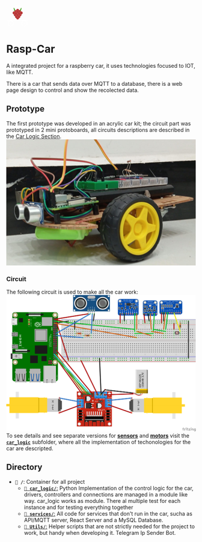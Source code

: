 <svg width="60" height="60" style = "aspect-ratio: 35px/35px;" viewBox="0 0 35 38" fill="none" xmlns="http://www.w3.org/2000/svg">
<path d="M19.4135 14.6193C23.2017 7.889 23.5417 6.16526 23.7104 6.47279C22.0321 12.8451 21.9626 14.6533 23.0554 14.8665" stroke="#4BA228"/>
<path d="M15.5865 14.6193C11.7983 7.889 11.4583 6.16526 11.2896 6.47279C12.9679 12.8451 13.0374 14.6533 11.9446 14.8665" stroke="#4BA228"/>
<path d="M15.1353 22.9368C15.1353 21.491 16.2482 20.3235 17.6157 20.3235C18.9833 20.3235 20.0962 21.491 20.0962 22.9368C20.0962 24.3825 18.9833 25.55 17.6157 25.55C16.2482 25.55 15.1353 24.3825 15.1353 22.9368Z" fill="#B83636" stroke="white" stroke-width="0.1"/>
<path d="M15.1353 10.1531C15.1353 8.70742 16.2482 7.53987 17.6157 7.53987C18.9833 7.53987 20.0962 8.70742 20.0962 10.1531C20.0962 11.5988 18.9833 12.7664 17.6157 12.7664C16.2482 12.7664 15.1353 11.5988 15.1353 10.1531Z" fill="#B83636" stroke="white" stroke-width="0.1"/>
<path d="M18.1718 12.2837C18.1718 10.838 19.2847 9.67047 20.6523 9.67047C22.0198 9.67047 23.1327 10.838 23.1327 12.2837C23.1327 13.7294 22.0198 14.897 20.6523 14.897C19.2847 14.897 18.1718 13.7294 18.1718 12.2837Z" fill="#B83636" stroke="white" stroke-width="0.1"/>
<path d="M12.0988 12.2837C12.0988 10.838 13.2117 9.67047 14.5792 9.67047C15.9468 9.67047 17.0597 10.838 17.0597 12.2837C17.0597 13.7294 15.9468 14.897 14.5792 14.897C13.2117 14.897 12.0988 13.7294 12.0988 12.2837Z" fill="#B83636" stroke="white" stroke-width="0.1"/>
<path d="M15.1353 13.349C15.1353 11.9033 16.2482 10.7358 17.6157 10.7358C18.9833 10.7358 20.0962 11.9033 20.0962 13.349C20.0962 14.7947 18.9833 15.9623 17.6157 15.9623C16.2482 15.9623 15.1353 14.7947 15.1353 13.349Z" fill="#B83636" stroke="white" stroke-width="0.1"/>
<path d="M13.1109 20.8061C13.1109 19.3604 14.2238 18.1929 15.5914 18.1929C16.9589 18.1929 18.0718 19.3604 18.0718 20.8061C18.0718 22.2518 16.9589 23.4194 15.5914 23.4194C14.2238 23.4194 13.1109 22.2518 13.1109 20.8061Z" fill="#B83636" stroke="white" stroke-width="0.1"/>
<path d="M17.1596 20.8061C17.1596 19.3604 18.2725 18.1929 19.6401 18.1929C21.0076 18.1929 22.1205 19.3604 22.1205 20.8061C22.1205 22.2518 21.0076 23.4194 19.6401 23.4194C18.2725 23.4194 17.1596 22.2518 17.1596 20.8061Z" fill="#B83636" stroke="white" stroke-width="0.1"/>
<path d="M11.0866 17.6102C11.0866 16.1645 12.1995 14.997 13.567 14.997C14.9346 14.997 16.0475 16.1645 16.0475 17.6102C16.0475 19.0559 14.9346 20.2235 13.567 20.2235C12.1995 20.2235 11.0866 19.0559 11.0866 17.6102Z" fill="#B83636" stroke="white" stroke-width="0.1"/>
<path d="M15.1353 17.6102C15.1353 16.1645 16.2482 14.997 17.6157 14.997C18.9833 14.997 20.0962 16.1645 20.0962 17.6102C20.0962 19.0559 18.9833 20.2235 17.6157 20.2235C16.2482 20.2235 15.1353 19.0559 15.1353 17.6102Z" fill="#B83636" stroke="white" stroke-width="0.1"/>
<path d="M19.184 17.6102C19.184 16.1645 20.297 14.997 21.6645 14.997C23.032 14.997 24.1449 16.1645 24.1449 17.6102C24.1449 19.0559 23.032 20.2235 21.6645 20.2235C20.297 20.2235 19.184 19.0559 19.184 17.6102Z" fill="#B83636" stroke="white" stroke-width="0.1"/>
<path d="M9.06221 14.4143C9.06221 12.9686 10.1751 11.8011 11.5427 11.8011C12.9102 11.8011 14.0231 12.9686 14.0231 14.4143C14.0231 15.86 12.9102 17.0276 11.5427 17.0276C10.1751 17.0276 9.06221 15.86 9.06221 14.4143Z" fill="#B83636" stroke="white" stroke-width="0.1"/>
<path d="M12.0988 15.4796C12.0988 14.0339 13.2117 12.8664 14.5792 12.8664C15.9468 12.8664 17.0597 14.0339 17.0597 15.4796C17.0597 16.9253 15.9468 18.0929 14.5792 18.0929C13.2117 18.0929 12.0988 16.9253 12.0988 15.4796Z" fill="#B83636" stroke="white" stroke-width="0.1"/>
<path d="M18.1718 15.4796C18.1718 14.0339 19.2847 12.8664 20.6523 12.8664C22.0198 12.8664 23.1327 14.0339 23.1327 15.4796C23.1327 16.9253 22.0198 18.0929 20.6523 18.0929C19.2847 18.0929 18.1718 16.9253 18.1718 15.4796Z" fill="#B83636" stroke="white" stroke-width="0.1"/>
<path d="M21.2084 14.4143C21.2084 12.9686 22.3213 11.8011 23.6888 11.8011C25.0564 11.8011 26.1693 12.9686 26.1693 14.4143C26.1693 15.86 25.0564 17.0276 23.6888 17.0276C22.3213 17.0276 21.2084 15.86 21.2084 14.4143Z" fill="#B83636" stroke="white" stroke-width="0.1"/>
<path d="M16.0975 6.42458C16.6036 5.53683 17.9194 4.29398 19.134 6.42458M14.0731 5.35922C15.0853 3.76127 17.9194 1.52413 21.1584 5.35922M12.0488 4.29397C13.7357 1.80826 18.3243 -1.67173 23.1828 4.29397" stroke="white"/>
<path d="M0 26.8H35" stroke="white"/>
<path d="M7 32.054C7 32.6062 6.55228 33.054 6 33.054C5.44772 33.054 5 32.6062 5 32.054C5 31.5017 5.44772 31.054 6 31.054C6.55228 31.054 7 31.5017 7 32.054Z" fill="white"/>
<circle cx="6" cy="32.054" r="4.5" stroke="white"/>
<path d="M30 32.054C30 32.6062 29.5523 33.054 29 33.054C28.4477 33.054 28 32.6062 28 32.054C28 31.5017 28.4477 31.054 29 31.054C29.5523 31.054 30 31.5017 30 32.054Z" fill="white"/>
<circle cx="29" cy="32.054" r="4.5" stroke="white"/>
</svg>

# Rasp-Car

A integrated project for a raspberry car, it uses technologies focused to IOT, like MQTT.

There is a car that sends data over MQTT to a database, there is a web page design to control and show the recolected data. 

## Prototype
The first prototype was developed in an acrylic car kit; the circuit part was prototyped in 2 mini protoboards, all circuits descriptions are described in the [Car Logic Section](/car_logic/). 
![Photo of prototype](/assets/rasp_car.jpg)

### Circuit
The following circuit is used to make all the car work:
![Circuit](/assets/Prototype.png)
To see details and see separate versions for [**sensors**](/car_logic/sensors/README.md#how-to-wire-it-up) and [**motors**](/car_logic/motors/README.md#how-to-wire-it-up) visit the [**`car_logic`**](/car_logic/) subfolder, where all the implementation of techonologies for the car are descripted. 

## Directory
- **`📂 /`**: Container for all project
  -  [**`📂 car_logic/`**:](/car_logic)
  Python Implementation of the control logic for the car, drivers, controllers and connections are managed in a module like way. car_logic works as module. There al multiple test for each instance and for testing everything together
  - [**`📂 services/`**:](/services)
      All code for services that don't run in the car, sucha as API/MQTT server, React Server and a MySQL Database.
  - [**`📂 Utils/`**:](/utils)
      Helper scripts that are not strictly needed for the project to work, but handy when developing it. Telegram Ip Sender Bot. 
